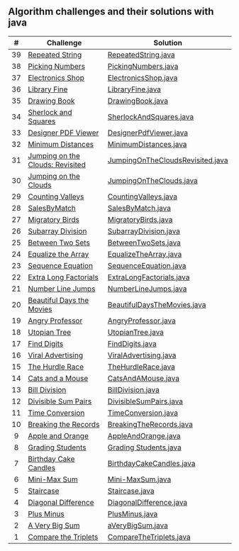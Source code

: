 ## Algorithm challenges and their solutions with java

|  #  | Challenge                                                                                                                           | Solution                                                                                      |
| :-: | ----------------------------------------------------------------------------------------------------------------------------------- | ----------------------------------------------------------------------------------------------|
|  39 | [Repeated String](https://www.hackerrank.com/challenges/repeated-string/problem?isFullScreen=true)                                  | [RepeatedString.java](./solutions-of-algorithms/RepeatedString.java)                          |
|  38 | [Picking Numbers](https://www.hackerrank.com/challenges/picking-numbers/problem?isFullScreen=true)                                  | [PickingNumbers.java](./solutions-of-algorithms/PickingNumbers.java)                          |
|  37 | [Electronics Shop](https://www.hackerrank.com/challenges/electronics-shop/problem?isFullScreen=true)                                | [ElectronicsShop.java](./solutions-of-algorithms/ElectronicsShop.java)                        |
|  36 | [Library Fine](https://www.hackerrank.com/challenges/library-fine/problem?isFullScreen=true)                                        | [LibraryFine.java](./solutions-of-algorithms/LibraryFine.java)                                |
|  35 | [Drawing Book](https://www.hackerrank.com/challenges/drawing-book/problem?isFullScreen=true)                                        | [DrawingBook.java](./solutions-of-algorithms/DrawingBook.java)                                |
|  34 | [Sherlock and Squares](https://www.hackerrank.com/challenges/sherlock-and-squares/problem?isFullScreen=true)                        | [SherlockAndSquares.java](./solutions-of-algorithms/SherlockAndSquares.java)                  |
|  33 | [Designer PDF Viewer](https://www.hackerrank.com/challenges/designer-pdf-viewer/problem?isFullScreen=true)                          | [DesignerPdfViewer.java](./solutions-of-algorithms/DesignerPdfViewer.java)                    |
|  32 | [Minimum Distances](https://www.hackerrank.com/challenges/minimum-distances/problem?isFullScreen=true)                              | [MinimumDistances.java](./solutions-of-algorithms/MinimumDistances.java)                      |
|  31 | [Jumping on the Clouds: Revisited](https://www.hackerrank.com/challenges/jumping-on-the-clouds-revisited/problem?isFullScreen=true) | [JumpingOnTheCloudsRevisited.java](./solutions-of-algorithms/JumpingOnTheCloudsRevisited.java)|
|  30 | [Jumping on the Clouds](https://www.hackerrank.com/challenges/jumping-on-the-clouds/problem?isFullScreen=true)                      | [JumpingOnTheClouds.java](./solutions-of-algorithms/JumpingOnTheClouds.java)                  |
|  29 | [Counting Valleys](https://www.hackerrank.com/challenges/counting-valleys/problem?isFullScreen=true)                                | [CountingValleys.java](./solutions-of-algorithms/.java)                                       |
|  28 | [SalesByMatch](https://www.hackerrank.com/challenges/sock-merchant/problem?isFullScreen=true)                                       | [SalesByMatch.java](./solutions-of-algorithms/SalesByMatch.java)                              |
|  27 | [Migratory Birds](https://www.hackerrank.com/challenges/migratory-birds/problem?isFullScreen=true)                                  | [MigratoryBirds.java](./solutions-of-algorithms/MigratoryBirds.java)                          |
|  26 | [Subarray Division](https://www.hackerrank.com/challenges/the-birthday-bar/problem?isFullScreen=true)                               | [SubarrayDivision.java](./solutions-of-algorithms/SubarrayDivision.java)                      |
|  25 | [Between Two Sets](https://www.hackerrank.com/challenges/between-two-sets/problem?isFullScreen=true)                                | [BetweenTwoSets.java](./solutions-of-algorithms/BetweenTwoSets.java)                          |
|  24 | [Equalize the Array](https://www.hackerrank.com/challenges/equality-in-a-array/problem?isFullScreen=true)                           | [EqualizeTheArray.java](./solutions-of-algorithms/EqualizeTheArray.java)                      |
|  23 | [Sequence Equation](https://www.hackerrank.com/challenges/permutation-equation/problem?isFullScreen=true)                           | [SequenceEquation.java](./solutions-of-algorithms/SequenceEquation.java)                      |
|  22 | [Extra Long Factorials](https://www.hackerrank.com/challenges/extra-long-factorials/problem?isFullScreen=true)                      | [ExtraLongFactorials.java](./solutions-of-algorithms/ExtraLongFactorials.java)                |
|  21 | [Number Line Jumps](https://www.hackerrank.com/challenges/kangaroo/problem?isFullScreen=true)                                       | [NumberLineJumps.java](./solutions-of-algorithms/NumberLineJumps.java)                        |
|  20 | [Beautiful Days the Movies](https://www.hackerrank.com/challenges/beautiful-days-at-the-movies/problem?isFullScreen=true)           | [BeautifulDaysTheMovies.java](./solutions-of-algorithms/BeautifulDaysTheMovies.java)          |
|  19 | [Angry Professor](https://www.hackerrank.com/challenges/angry-professor/problem?isFullScreen=true)                                  | [AngryProfessor.java](./solutions-of-algorithms/AngryProfessor.java)                          |
|  18 | [Utopian Tree](https://www.hackerrank.com/challenges/utopian-tree/problem?isFullScreen=true)                                        | [UtopianTree.java](./solutions-of-algorithms/UtopianTree.java)                                |
|  17 | [Find Digits](https://www.hackerrank.com/challenges/find-digits/problem?isFullScreen=true)                                          | [FindDigits.java](./solutions-of-algorithms/FindDigits.java)                                  |
|  16 | [Viral Advertising](https://www.hackerrank.com/challenges/strange-advertising/problem?isFullScreen=true)                            | [ViralAdvertising.java](./solutions-of-algorithms/ViralAdvertising.java)                      |
|  15 | [The Hurdle Race](https://www.hackerrank.com/challenges/the-hurdle-race/problem?isFullScreen=true)                                  | [TheHurdleRace.java](./solutions-of-algorithms/TheHurdleRace.java)                            |
|  14 | [Cats and a Mouse](https://www.hackerrank.com/challenges/cats-and-a-mouse/problem?isFullScreen=true)                                | [CatsAndAMouse.java](./solutions-of-algorithms/CatsAndAMouse.java)                            |
|  13 | [Bill Division](https://www.hackerrank.com/challenges/bon-appetit/problem?isFullScreen=true)                                        | [BillDivision.java](./solutions-of-algorithms/BillDivision.java)                              |
|  12 | [Divisible Sum Pairs](https://www.hackerrank.com/challenges/divisible-sum-pairs/problem?isFullScreen=true)                          | [DivisibleSumPairs.java](./solutions-of-algorithms/DivisibleSumPairs.java)                    |
|  11 | [Time Conversion](https://www.hackerrank.com/challenges/time-conversion/problem?isFullScreen=true)                                  | [TimeConversion.java](./solutions-of-algorithms/TimeConversion.java)                          |
|  10 | [Breaking the Records](https://www.hackerrank.com/challenges/breaking-best-and-worst-records/problem?isFullScreen=true)             | [BreakingTheRecords.java](./solutions-of-algorithms/BreakingTheRecords.java)                  |
|  9  | [Apple and Orange](https://www.hackerrank.com/challenges/apple-and-orange/problem?isFullScreen=true)                                | [AppleAndOrange.java](./solutions-of-algorithms/AppleAndOrange.java)                          |
|  8  | [Grading Students](https://www.hackerrank.com/challenges/grading/problem?isFullScreen=true)                                         | [Grading Students.java](./solutions-of-algorithms/GradingStudents.java)                       |
|  7  | [Birthday Cake Candles](https://www.hackerrank.com/challenges/birthday-cake-candles/problem?isFullScreen=true)                      | [BirthdayCakeCandles.java](./solutions-of-algorithms/BirthdayCakeCandles.java)                |
|  6  | [Mini-Max Sum](https://www.hackerrank.com/challenges/mini-max-sum/problem?isFullScreen=true)                                        | [Mini-MaxSum.java](./solutions-of-algorithms/Mini-MaxSum.java)                                |
|  5  | [Staircase](https://www.hackerrank.com/challenges/staircase/problem?isFullScreen=true)                                              | [Staircase.java](./solutions-of-algorithms/Staircase.java)                                    |
|  4  | [Diagonal Difference](https://www.hackerrank.com/challenges/diagonal-difference/problem?isFullScreen=true)                          | [DiagonalDifference.java](./solutions-of-algorithms/DiagonalDifference.java)                  |
|  3  | [Plus Minus](https://www.hackerrank.com/challenges/plus-minus/problem?isFullScreen=true)                                            | [PlusMinus.java](./solutions-of-algorithms/PlusMinus.java)                                    |
|  2  | [A Very Big Sum](https://www.hackerrank.com/challenges/a-very-big-sum/problem?isFullScreen=true)                                    | [aVeryBigSum.java](./solutions-of-algorithms/aVeryBigSum.java)                                |
|  1  | [Compare the Triplets](https://www.hackerrank.com/challenges/compare-the-triplets/problem?isFullScreen=true)                        | [CompareTheTriplets.java](./solutions-of-algorithms/CompareTheTriplets.java)                  |




